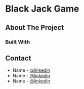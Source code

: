 # Black Jack Game

## About The Project

### Built With

## Contact
* Name - [@linkedln](https://twitter.com/your_username) 
* Name - [@linkedln](https://twitter.com/your_username) 
* Name - [@linkedln](https://twitter.com/your_username) 
